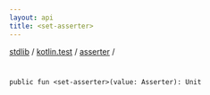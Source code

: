 ```yaml
---
layout: api
title: <set-asserter>
---
```

[stdlib](../../index.html) / [kotlin.test](../index.html) / [asserter](../asserter/index.html) / [<set-asserter>](_set-asserter_.html)

# <set-asserter>

```
public fun <set-asserter>(value: Asserter): Unit
```
